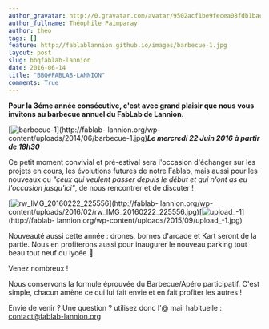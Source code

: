 ```yaml
---
author_gravatar: http://0.gravatar.com/avatar/9502acf1be9fecea08fdb1baca814060?s=96&d=mm&r=g
author_fullname: Théophile Paimparay
author: theo
tags: []
feature: http://fablablannion.github.io/images/barbecue-1.jpg
layout: post
slug: bbqfablab-lannion
date: 2016-06-14
title: "BBQ#FABLAB-LANNION"
comments: True
---
```

**Pour la 3éme année consécutive, c'est avec grand plaisir que nous vous invitons au barbecue annuel du FabLab de Lannion**.

[![barbecue-1](http://fablablannion.github.io/images/barbecue-1-300x237.jpg)](http://fablab-
lannion.org/wp-content/uploads/2014/06/barbecue-1.jpg)_**Le mercredi 22 Juin
2016 à partir de 18h30**_

Ce petit moment convivial et pré-estival sera l'occasion d'échanger sur les
projets en cours, les évolutions futures de notre Fablab, mais aussi pour les
nouveaux ou _"ceux qui veulent passer depuis le début et qui n'ont as eu
l'occasion jusqu'ici"_, de nous rencontrer et de discuter !

[![rw_IMG_20160222_225556](http://fablablannion.github.io/images/rw_IMG_20160222_225556-225x300.jpg)](http://fablab-
lannion.org/wp-
content/uploads/2016/02/rw_IMG_20160222_225556.jpg)[![upload_-1](http://fablablannion.github.io/images/upload_-1-169x300.jpg)](http://fablab-
lannion.org/wp-content/uploads/2015/09/upload_-1.jpg)



Nouveauté aussi cette année : drones, bornes d'arcade et Kart seront de la
partie. Nous en profiterons aussi pour inaugurer le nouveau parking tout beau
tout neuf du lycée 🙂

Venez nombreux !

Nous conservons la formule éprouvée du Barbecue/Apéro participatif. C'est
simple, chacun amène ce qui lui fait envie et en fait profiter les autres !

Envie de venir ? Une question ? utilisez donc l'@ mail habituelle :
contact@fablab-lannion.org








